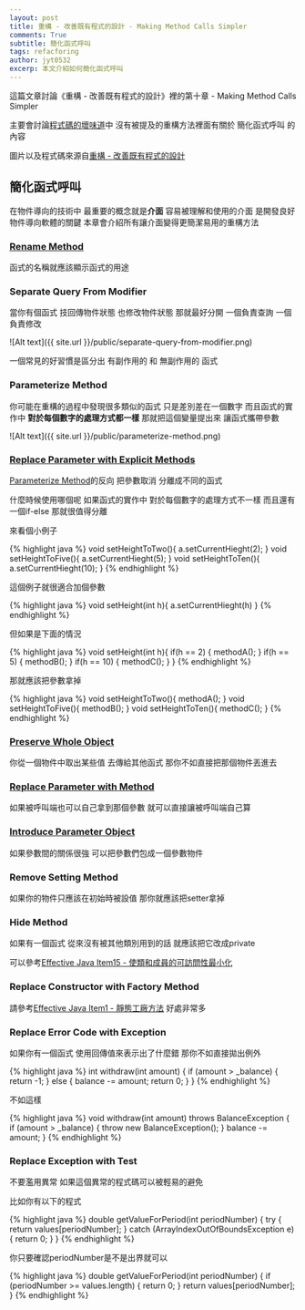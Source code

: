 ```yaml
---
layout: post
title: 重構 - 改善既有程式的設計 - Making Method Calls Simpler
comments: True
subtitle: 簡化函式呼叫
tags: refacforing
author: jyt0532
excerp: 本文介紹如何簡化函式呼叫
---
```


這篇文章討論《重構 - 改善既有程式的設計》裡的第十章 - Making Method Calls Simpler

主要會討論[程式碼的壞味道](/toc/refactoring/)中 沒有被提及的重構方法裡面有關於 簡化函式呼叫 的內容

圖片以及程式碼來源自[重構 - 改善既有程式的設計](https://www.tenlong.com.tw/products/9789861547534)

## 簡化函式呼叫

在物件導向的技術中 最重要的概念就是**介面** 容易被理解和使用的介面 是開發良好物件導向軟體的關鍵 本章會介紹所有讓介面變得更簡潔易用的重構方法

### [Rename Method](/2020/04/15/comments/#rename-method)

函式的名稱就應該顯示函式的用途

### Separate Query From Modifier

當你有個函式 技回傳物件狀態 也修改物件狀態 那就最好分開 一個負責查詢 一個負責修改

![Alt text]({{ site.url }}/public/separate-query-from-modifier.png)

一個常見的好習慣是區分出 有副作用的 和 無副作用的 函式

### Parameterize Method

你可能在重構的過程中發現很多類似的函式 只是差別差在一個數字 而且函式的實作中 **對於每個數字的處理方式都一樣** 那就把這個變量提出來 讓函式攜帶參數

![Alt text]({{ site.url }}/public/parameterize-method.png)

### [Replace Parameter with Explicit Methods](/2020/04/11/switch-statement/)

[Parameterize Method](parameterize-method)的反向 把參數取消 分離成不同的函式

什麼時候使用哪個呢 如果函式的實作中 對於每個數字的處理方式不一樣 而且還有一個if-else 那就很值得分離

來看個小例子

{% highlight java %}
void setHeightToTwo(){
  a.setCurrentHieght(2);
}
void setHeightToFive(){
  a.setCurrentHieght(5);
}
void setHeightToTen(){
  a.setCurrentHieght(10);
}
{% endhighlight %}

這個例子就很適合加個參數

{% highlight java %}
void setHeight(int h){
  a.setCurrentHieght(h)
}
{% endhighlight %}

但如果是下面的情況

{% highlight java %}
void setHeight(int h){
  if(h == 2) {
    methodA();
  }
  if(h == 5) {
    methodB();
  }
  if(h == 10) {
    methodC();
  }
}
{% endhighlight %}

那就應該把參數拿掉

{% highlight java %}
void setHeightToTwo(){
  methodA();
}
void setHeightToFive(){
  methodB();
}
void setHeightToTen(){
  methodC();
}
{% endhighlight %}

### [Preserve Whole Object](/2020/04/09/large-method/#preserve-whole-object)

你從一個物件中取出某些值 去傳給其他函式 那你不如直接把那個物件丟進去

### [Replace Parameter with Method](/2020/04/10/long-parameter-list/#replace-parameter-with-method)

如果被呼叫端也可以自己拿到那個參數 就可以直接讓被呼叫端自己算

### [Introduce Parameter Object](/2020/04/09/large-method/#introduce-parameter-object)

如果參數間的關係很強 可以把參數們包成一個參數物件

### Remove Setting Method

如果你的物件只應該在初始時被設值 那你就應該把setter拿掉

### Hide Method

如果有一個函式 從來沒有被其他類別用到的話 就應該把它改成private

可以參考[Effective Java Item15 - 使類和成員的可訪問性最小化](/2018/04/21/minimize-the-accessibility-of-classes-and-members/)

### Replace Constructor with Factory Method

請參考[Effective Java Item1 - 靜態工廠方法](/2017/09/20/static-factory-method/) 好處非常多

### Replace Error Code with Exception

如果你有一個函式 使用回傳值來表示出了什麼錯 那你不如直接拋出例外

{% highlight java %}
int withdraw(int amount) {
  if (amount > _balance) {
    return -1;
  }
  else {
    balance -= amount;
    return 0;
  }
}
{% endhighlight %}

不如這樣

{% highlight java %}
void withdraw(int amount) throws BalanceException {
  if (amount > _balance) {
    throw new BalanceException();
  }
  balance -= amount;
}
{% endhighlight %}

### Replace Exception with Test

不要濫用異常 如果這個異常的程式碼可以被輕易的避免

比如你有以下的程式

{% highlight java %}
double getValueForPeriod(int periodNumber) {
  try {
    return values[periodNumber];
  } catch (ArrayIndexOutOfBoundsException e) {
    return 0;
  }
}
{% endhighlight %}

你只要確認periodNumber是不是出界就可以

{% highlight java %}
double getValueForPeriod(int periodNumber) {
  if (periodNumber >= values.length) {
    return 0;
  }
  return values[periodNumber];
}
{% endhighlight %}









